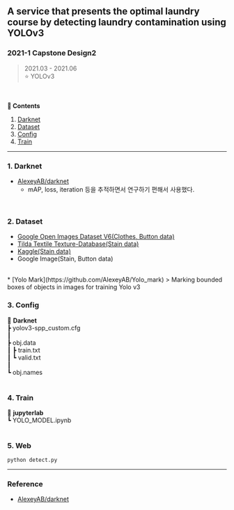 ## A service that presents the optimal laundry course by detecting laundry contamination using YOLOv3

### 2021-1 Capstone Design2

> 2021.03 - 2021.06  
> :star: YOLOv3

<br> 

**:book: Contents**
1. [Darknet](#1-darknet)
2. [Dataset](#2-dataset)
3. [Config](#3-config)
4. [Train](#4-train)

---
### 1. Darknet
* [AlexeyAB/darknet](https://github.com/AlexeyAB/darknet) 
  * mAP, loss, iteration 등을 추적하면서 연구하기 편해서 사용했다. 
<br>

### 2. Dataset
* [Google Open Images Dataset V6(Clothes, Button data)](https://storage.googleapis.com/openimages/web/index.html)
* [Tilda Textile Texture-Database(Stain data)](https://lmb.informatik.uni-freiburg.de/resources/datasets/tilda.en.html)
* [Kaggle(Stain data)](https://www.kaggle.com/priemshpathirana/fabric-stain-dataset)
* Google Image(Stain, Button data)
<br>  
* [Yolo Mark](https://github.com/AlexeyAB/Yolo_mark)  
> Marking bounded boxes of objects in images for training Yolo v3  
<br>

### 3. Config
📂 **Darknet**  
┣ yolov3-spp_custom.cfg   
┃  
┣ obj.data  
┃ ┣ train.txt  
┃ ┗ valid.txt  
┃  
┗ obj.names  
<br>

### 4. Train
📂 **jupyterlab**   
┗ YOLO_MODEL.ipynb  
<br>

### 5. Web
```
python detect.py
```
---

### Reference
* [AlexeyAB/darknet](https://github.com/AlexeyAB/darknet) 

